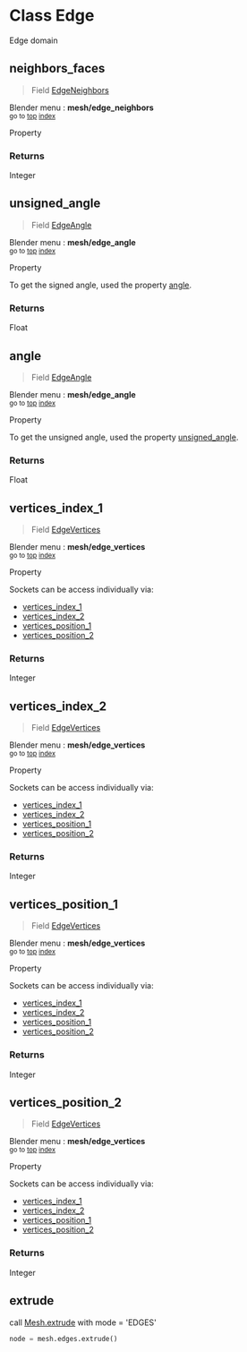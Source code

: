 
# Class Edge

Edge domain


## neighbors_faces

> Field [EdgeNeighbors](/docs/nodes/EdgeNeighbors.md)
  
Blender menu : **mesh/edge_neighbors**<br>
<sub>go to [top](#class-edge) [index](/docs/index.md)</sub>

  Property

### Returns

Integer




## unsigned_angle

> Field [EdgeAngle](/docs/nodes/EdgeAngle.md)
  
Blender menu : **mesh/edge_angle**<br>
<sub>go to [top](#class-edge) [index](/docs/index.md)</sub>

  Property
  
  To get the signed angle, used the property [angle](#angle).

### Returns

Float



## angle

> Field [EdgeAngle](/docs/nodes/EdgeAngle.md)
  
Blender menu : **mesh/edge_angle**<br>
<sub>go to [top](#class-edge) [index](/docs/index.md)</sub>

  Property
  
  To get the unsigned angle, used the property [unsigned_angle](#unsigned_angle).

### Returns

Float



## vertices_index_1

> Field [EdgeVertices](/docs/nodes/EdgeVertices.md)
  
Blender menu : **mesh/edge_vertices**<br>
<sub>go to [top](#class-edge) [index](/docs/index.md)</sub>

  Property
  
  Sockets can be access individually via:
  
  - [vertices_index_1](#vertices_index_1)
  - [vertices_index_2](#vertices_index_2)
  - [vertices_position_1](#vertices_position_1)
  - [vertices_position_2](#vertices_position_2)

### Returns

Integer



## vertices_index_2

> Field [EdgeVertices](/docs/nodes/EdgeVertices.md)
  
Blender menu : **mesh/edge_vertices**<br>
<sub>go to [top](#class-edge) [index](/docs/index.md)</sub>

  Property
  
  Sockets can be access individually via:
  
  - [vertices_index_1](#vertices_index_1)
  - [vertices_index_2](#vertices_index_2)
  - [vertices_position_1](#vertices_position_1)
  - [vertices_position_2](#vertices_position_2)

### Returns

Integer



## vertices_position_1

> Field [EdgeVertices](/docs/nodes/EdgeVertices.md)
  
Blender menu : **mesh/edge_vertices**<br>
<sub>go to [top](#class-edge) [index](/docs/index.md)</sub>

  Property
  
  Sockets can be access individually via:
  
  - [vertices_index_1](#vertices_index_1)
  - [vertices_index_2](#vertices_index_2)
  - [vertices_position_1](#vertices_position_1)
  - [vertices_position_2](#vertices_position_2)

### Returns

Integer



## vertices_position_2

> Field [EdgeVertices](/docs/nodes/EdgeVertices.md)
  
Blender menu : **mesh/edge_vertices**<br>
<sub>go to [top](#class-edge) [index](/docs/index.md)</sub>

  Property
  
  Sockets can be access individually via:
  
  - [vertices_index_1](#vertices_index_1)
  - [vertices_index_2](#vertices_index_2)
  - [vertices_position_1](#vertices_position_1)
  - [vertices_position_2](#vertices_position_2)

### Returns

Integer



## extrude

<method GeometryNodeExtrudeMesh>

call [Mesh.extrude](/docs/sockets/Mesh.md#extrude) with mode = 'EDGES'
                            
```python
node = mesh.edges.extrude()
```



